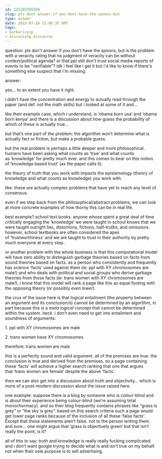 ```yaml
---
id: 125285395589
slug: pls-dont-answer-if-you-dont-have-the-spoons-but
type: answer
date: 2015-07-28 21:06:35 GMT
tags:
- barbaricyip
- discussing discourse
---
```

question: pls don't answer if you don't have the spoons, but is the problem with a veracity rating that no judgment of veracity can be without context/political agenda? or that ppl still don't trust social media reports of events to be "verifiable"? idk i feel like i get it but i'd like to know if there's something else suspect that i'm missing.

answer: <p>yes&hellip; to an extent you have it right.</p><p>i didn’t have the concentration and energy to actually read through the paper (and def. not the math skills) but i looked at some of it and&hellip; </p><p>like their example case, which i understand, is ‘obama born usa’ and ‘obama born kenya’ and there is a discussion about how guess the probability of which of these is actually true&hellip;</p><p>but that’s one part of the problem: the algorithm won’t determine what is actually fact or fiction, but make a probable guess. </p><p>but the real problem is perhaps a little deeper and more philosophical. humans have been asking what counts as ‘true’ and what counts as ‘knowledge’ for pretty much ever. and this comes to bear on this notion of ‘knowledge based trust’ (as the paper calls it). </p><p>the theory of truth that you work with impacts the epistemology (theory of knowledge and what counts as knowledge) you work with. </p><p>like. these are actually complex problems that have yet to reach any level of consensus.</p><p>even if we step back from the philosophical/abstract problems, we can look at more concrete examples of how thorny this can be in real life. </p><p>best example? school text books. anyone whose spent a great deal of time critically engaging the ‘knowledge’ we were taught in school knows that we were taught outright lies, distortions, fictions, half-truths, and omissions. however, school textbooks are often considered the apex of ‘trustworthiness’ and we are taught to trust in their authority by pretty much everyone at every step.</p><p>or another problem with the whole business is that this computational model will have zero ability to distinguish garbage theories based on facts from sound theories based on facts. as a person who consistently and frequently has science ‘facts’ used against them (ie: ppl with XY chromosomes are male!) and who deals with political and social groups who derive garbage theories from those facts (ie: trans women with XY chromosomes are male!), i know that this model will rank a page like this as equal footing with the opposing theory (or possibly _even lower_).</p><p>the crux of the issue here is that logical entailment (the property between an argument and its conclusion/s) cannot be determined by an algorithm, in part because this is a _meta logical_ concept that cannot be determined within the system. heck. i don’t even need to get into entailment and soundness of arguments:</p><p>1. ppl with XY chromosomes are male</p><p>2. trans women have XY chromosomes</p><p>therefore: trans women are male</p><p>this is a perfectly sound and valid argument. all of the premises are true. the conclusion is true and derived from the premises. so a page containing these ‘facts’ will achieve a higher search ranking that one that argues that ‘trans women are female’ despite the above ‘facts’. </p><p>then we can also get into a discussion about truth and objectivity&hellip; which is more of a post-modern discussion about the issue raised here. </p><p>one example: suppose there is a blog by someone who is colour-blind and is about their experience being colour-blind (we’re assuming total monochormacy). and so their blog frequently contains phrases like “grass is grey” or “the sky is grey”. based on this search criteria such a page would get lower page ranks because of the inclusion of all these ‘false facts’. Except that these statements aren’t false. not to the person writing them. and sure&hellip; one might argue that ‘grass is objectively green’ but that isn’t really the point, is it? </p><p>all of this to say: truth and knowledge is really really fucking complicated. and i don’t want google trying to decide what is and isn’t true on my behalf. not when their sole purpose is to sell advertising. </p>